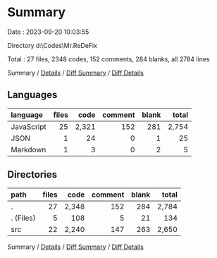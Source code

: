 # Summary

Date : 2023-09-20 10:03:55

Directory d:\\Codes\\Mr.ReDeFix

Total : 27 files,  2348 codes, 152 comments, 284 blanks, all 2784 lines

Summary / [Details](details.md) / [Diff Summary](diff.md) / [Diff Details](diff-details.md)

## Languages
| language | files | code | comment | blank | total |
| :--- | ---: | ---: | ---: | ---: | ---: |
| JavaScript | 25 | 2,321 | 152 | 281 | 2,754 |
| JSON | 1 | 24 | 0 | 1 | 25 |
| Markdown | 1 | 3 | 0 | 2 | 5 |

## Directories
| path | files | code | comment | blank | total |
| :--- | ---: | ---: | ---: | ---: | ---: |
| . | 27 | 2,348 | 152 | 284 | 2,784 |
| . (Files) | 5 | 108 | 5 | 21 | 134 |
| src | 22 | 2,240 | 147 | 263 | 2,650 |

Summary / [Details](details.md) / [Diff Summary](diff.md) / [Diff Details](diff-details.md)
